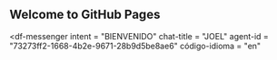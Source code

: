 ## Welcome to GitHub Pages
<script src = "https://www.gstatic.com/dialogflow-console/fast/messenger/bootstrap.js?v=1"> </script>
<df-messenger
  intent = "BIENVENIDO"
  chat-title = "JOEL"
  agent-id = "73273ff2-1668-4b2e-9671-28b9d5be8ae6"
  código-idioma = "en"
> </df-messenger>
